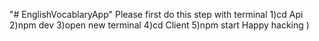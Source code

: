 "# EnglishVocablaryApp" 
Please first do this step with terminal
1)cd Api
2)npm dev
3)open new terminal
4)cd Client
5)npm start
Happy hacking )
